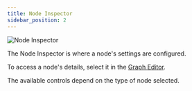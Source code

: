 ```yaml
---
title: Node Inspector
sidebar_position: 2
---
```


![Node Inspector](/images/shader-editor/inspector-pane-node.png)

The Node Inspector is where a node's settings are configured.

To access a node's details, select it in the [Graph Editor][2].

The available controls depend on the type of node selected.

[2]: /shader-editor/window-layout/graph-editor
